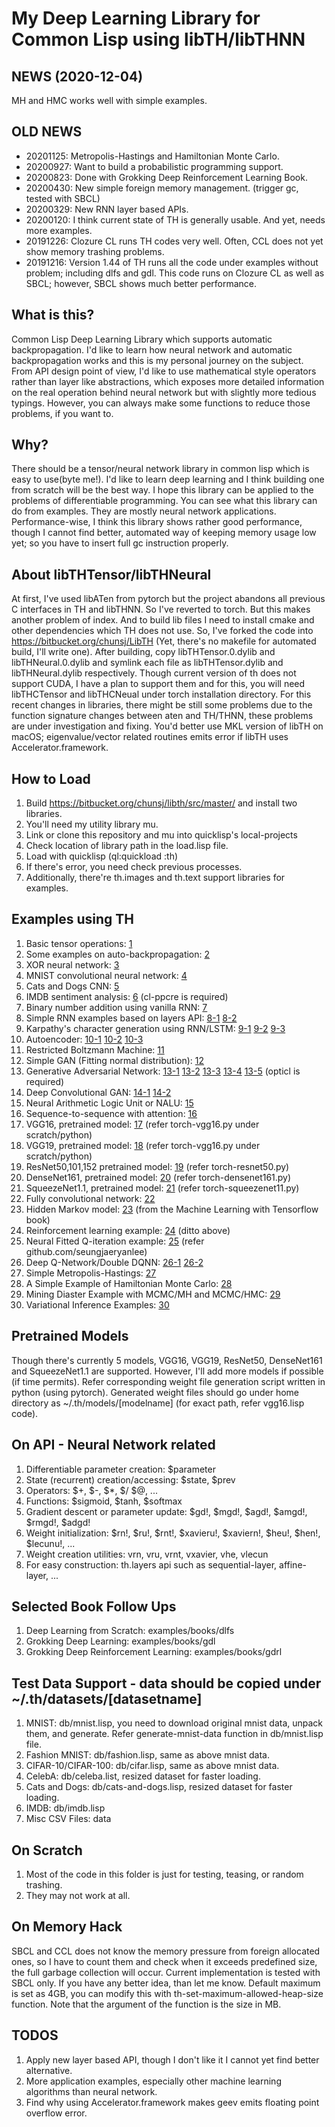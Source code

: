 # My Deep Learning Library for Common Lisp using libTH/libTHNN

## NEWS (2020-12-04)
  MH and HMC works well with simple examples.

## OLD NEWS
  * 20201125: Metropolis-Hastings and Hamiltonian Monte Carlo.
  * 20200927: Want to build a probabilistic programming support.
  * 20200823: Done with Grokking Deep Reinforcement Learning Book.
  * 20200430: New simple foreign memory management. (trigger gc, tested with SBCL)
  * 20200329: New RNN layer based APIs.
  * 20200120: I think current state of TH is generally usable. And yet, needs more examples.
  * 20191226: Clozure CL runs TH codes very well. Often, CCL does not yet show memory trashing problems.
  * 20191216: Version 1.44 of TH runs all the code under examples without problem; including dlfs and gdl.
  This code runs on Clozure CL as well as SBCL; however, SBCL shows much better performance.

## What is this?
  Common Lisp Deep Learning Library which supports automatic backpropagation. I'd like to learn how
  neural network and automatic backpropagation works and this is my personal journey on the subject.
  From API design point of view, I'd like to use mathematical style operators rather than layer like
  abstractions, which exposes more detailed information on the real operation behind neural network
  but with slightly more tedious typings. However, you can always make some functions to reduce those
  problems, if you want to.

## Why?
  There should be a tensor/neural network library in common lisp which is easy to use(byte me!).
  I'd like to learn deep learning and I think building one from scratch will be the best way.
  I hope this library can be applied to the problems of differentiable programming. You can see
  what this library can do from examples. They are mostly neural network applications.
  Performance-wise, I think this library shows rather good performance, though I cannot find better,
  automated way of keeping memory usage low yet; so you have to insert full gc instruction properly.

## About libTHTensor/libTHNeural
  At first, I've used libATen from pytorch but the project abandons all previous C interfaces in TH
  and libTHNN. So I've reverted to torch. But this makes another problem of index. And to build lib
  files I need to install cmake and other dependencies which TH does not use. So, I've forked the
  code into https://bitbucket.org/chunsj/LibTH (Yet, there's no makefile for automated build, I'll
  write one). After building, copy libTHTensor.0.dylib and libTHNeural.0.dylib and symlink each file
  as libTHTensor.dylib and libTHNeural.dylib respectively.
  Though current version of th does not support CUDA, I have a plan to support them and for this, you
  will need libTHCTensor and libTHCNeual under torch installation directory.
  For this recent changes in libraries, there might be still some problems due to the function
  signature changes between aten and TH/THNN, these problems are under investigation and fixing.
  You'd better use MKL version of libTH on macOS; eigenvalue/vector related routines emits error
  if libTH uses Accelerator.framework.

## How to Load
  1. Build https://bitbucket.org/chunsj/libth/src/master/ and install two libraries.
  2. You'll need my utility library mu.
  3. Link or clone this repository and mu into quicklisp's local-projects
  4. Check location of library path in the load.lisp file.
  5. Load with quicklisp (ql:quickload :th)
  6. If there's error, you need check previous processes.
  7. Additionally, there're th.images and th.text support libraries for examples.

## Examples using TH
  1. Basic tensor operations: [1](examples/intro/tensor.lisp)
  2. Some examples on auto-backpropagation: [2](examples/intro/bp.lisp)
  3. XOR neural network: [3](examples/intro/simple/xor.lisp)
  4. MNIST convolutional neural network: [4](examples/simple/mnist.lisp)
  5. Cats and Dogs CNN: [5](examples/simple/catsdogs.lisp)
  6. IMDB sentiment analysis: [6](examples/etc/sentiment.lisp) (cl-ppcre is required)
  7. Binary number addition using vanilla RNN: [7](examples/binary-add/binadd.lisp)
  8. Simple RNN examples based on layers API: [8-1](examples/genchars/demo-genchars.lisp) [8-2](examples/genchars/demo-genchars2.lisp)
  9. Karpathy's character generation using RNN/LSTM: [9-1](examples/genchars/genchars.lisp) [9-2](examples/genchars/genchars-obama-lstm.lisp) [9-3](examples/genchars/genchars-obama-lstm2.lisp)
  10. Autoencoder: [10-1](examples/autoenc.lisp) [10-2](examples/autoencoder/vae.lisp) [10-3](examples/autoencoder/cae.lisp)
  11. Restricted Boltzmann Machine: [11](examples/etc/rbm.lisp)
  12. Simple GAN (Fitting normal distribution): [12](examples/gan/gan-simple.lisp)
  13. Generative Adversarial Network: [13-1](examples/gan/gan2.lisp) [13-2](examples/gan/lsgan.lisp) [13-3](examples/gan/cgan.lisp) [13-4](examples/gan/infogan.lisp) [13-5](examples/gan/wgan.lisp) (opticl is required)
  14. Deep Convolutional GAN: [14-1](examples/gan/dcgan.lisp) [14-2](examples/gan/dcgan-layers.lisp)
  15. Neural Arithmetic Logic Unit or NALU: [15](examples/nalu/nalu.lisp)
  16. Sequence-to-sequence with attention: [16](examples/seq2seq/eng-fra.lisp)
  17. VGG16, pretrained model: [17](examples/pretrained/vgg16.lisp) (refer torch-vgg16.py under scratch/python)
  18. VGG19, pretrained model: [18](examples/pretrained/vgg19.lisp) (refer torch-vgg16.py under scratch/python)
  19. ResNet50,101,152 pretrained model: [19](examples/pretrained/resnet50.lisp) (refer torch-resnet50.py)
  20. DenseNet161, pretrained model: [20](examples/pretrained/densenet161.lisp) (refer torch-densenet161.py)
  21. SqueezeNet1.1, pretrained model: [21](examples/pretrained/squeezenet11.lisp) (refer torch-squeezenet11.py)
  22. Fully convolutional network: [22](examples/pretrained/fcn.lisp)
  23. Hidden Markov model: [23](examples/etc/hmm.lisp) (from the Machine Learning with Tensorflow book)
  24. Reinforcement learning example: [24](examples/rl/rl.lisp) (ditto above)
  25. Neural Fitted Q-iteration example: [25](examples/rl/cartpole-nfq.lisp) (refer github.com/seungjaeryanlee)
  26. Deep Q-Network/Double DQNN: [26-1](examples/rl/cartpole-dqn.lisp) [26-2](examples/rl/cartpole-ddqn.lisp)
  27. Simple Metropolis-Hastings: [27](examples/pp/mcmc-simple.lisp)
  28. A Simple Example of Hamiltonian Monte Carlo: [28](examples/pp/hmc-work.lisp)
  29. Mining Diaster Example with MCMC/MH and MCMC/HMC: [29](examples/pp/pp-disaster.lisp)
  30. Variational Inference Examples: [30](examples/pp/vi.lisp)

## Pretrained Models
  Though there's currently 5 models, VGG16, VGG19, ResNet50, DenseNet161 and SqueezeNet1.1 are
  supported. However, I'll add more models if possible (if time permits). Refer corresponding
  weight file generation script written in python (using pytorch). Generated weight files should
  go under home directory as ~/.th/models/[modelname] (for exact path, refer vgg16.lisp code).

## On API - Neural Network related
  1. Differentiable parameter creation: $parameter
  2. State (recurrent) creation/accessing: $state, $prev
  3. Operators: $+, $-, $*, $/ $@, ...
  4. Functions: $sigmoid, $tanh, $softmax
  5. Gradient descent or parameter update: $gd!, $mgd!, $agd!, $amgd!, $rmgd!, $adgd!
  6. Weight initialization: $rn!, $ru!, $rnt!, $xavieru!, $xaviern!, $heu!, $hen!, $lecunu!, ...
  7. Weight creation utilities: vrn, vru, vrnt, vxavier, vhe, vlecun
  8. For easy construction: th.layers api such as sequential-layer, affine-layer, ...

## Selected Book Follow Ups
  1. Deep Learning from Scratch: examples/books/dlfs
  2. Grokking Deep Learning: examples/books/gdl
  3. Grokking Deep Reinforcement Learning: examples/books/gdrl

## Test Data Support - data should be copied under ~/.th/datasets/[datasetname]
  1. MNIST: db/mnist.lisp, you need to download original mnist data, unpack them, and generate.
            Refer generate-mnist-data function in db/mnist.lisp file.
  2. Fashion MNIST: db/fashion.lisp, same as above mnist data.
  3. CIFAR-10/CIFAR-100: db/cifar.lisp, same as above mnist data.
  4. CelebA: db/celeba.list, resized dataset for faster loading.
  5. Cats and Dogs: db/cats-and-dogs.lisp, resized dataset for faster loading.
  6. IMDB: db/imdb.lisp
  7. Misc CSV Files: data

## On Scratch
  1. Most of the code in this folder is just for testing, teasing, or random trashing.
  2. They may not work at all.

## On Memory Hack
  SBCL and CCL does not know the memory pressure from foreign allocated ones, so I have to count
  them and check when it exceeds predefined size, the full garbage collection will occur.
  Current implementation is tested with SBCL only. If you have any better idea, than let me know.
  Default maximum is set as 4GB, you can modify this with th-set-maximum-allowed-heap-size function.
  Note that the argument of the function is the size in MB.

## TODOS
  1. Apply new layer based API, though I don't like it I cannot yet find better alternative.
  2. More application examples, especially other machine learning algorithms than neural network.
  3. Find why using Accelerator.framework makes geev emits floating point overflow error.
